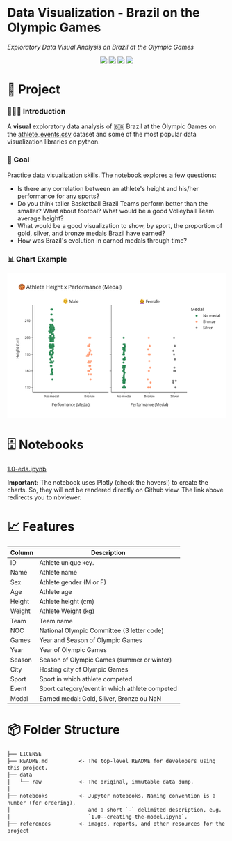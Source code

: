 # Data Visualization - Brazil on the Olympic Games

*Exploratory Data Visual Analysis on Brazil at the Olympic Games*

<div align="center">
<img src="https://img.shields.io/badge/python-3670A0?style=for-the-badge&logo=python&logoColor=ffdd54">
<img src="https://img.shields.io/badge/pandas-%23150458.svg?style=for-the-badge&logo=pandas&logoColor=white">
<img src="https://img.shields.io/badge/matplotlib-%23ffffff.svg?style=for-the-badge&logo=plotly&logoColor=black">
<img src="https://img.shields.io/badge/plotly-%23004DFF.svg?style=for-the-badge&logo=plotly&logoColor=white">
</div>

# 📖 Project

### 👨🏻‍🏫 Introduction

A **visual** exploratory data analysis of 🇧🇷 Brazil at the Olympic Games on the [athlete_events.csv](#-features) dataset and some of the most popular data visualization libraries on python.

### 🎯 Goal

Practice data visualization skills. The notebook explores a few questions:

- Is there any correlation between an athlete's height and his/her performance for any sports?
- Do you think taller Basketball Brazil Teams perform better than the smaller? What about footbal? What would be a good Volleyball Team average height?
- What would be a good visualization to show, by sport, the proportion of gold, silver, and bronze medals Brazil have earned?
- How was Brazil's evolution in earned medals through time?

### 📊 Chart Example

![Chart Example](references/chart-example.png)

 # 🗄 Notebooks

[1.0-eda.ipynb](https://nbviewer.org/github/ewerthonk/dataviz-olympics/blob/main/dataviz-olympics.ipynb)

**Important:** The notebook uses Plotly (check the hovers!) to create the charts. So, they will not be rendered directly on Github view. The link above redirects you to nbviewer.

# 📈 Features

| Column | Description                                     |
|--------|-------------------------------------------------|
| ID     | Athlete unique key.                             |
| Name   | Athlete name                                    |
| Sex    | Athlete gender (M or F)                         |
| Age    | Athlete age                                     |  
| Height | Athlete height (cm)                             |
| Weight | Athlete Weight (kg)                             |
| Team   | Team name                                       |
| NOC    | National Olympic Committee (3 letter code)      |
| Games  | Year and Season of Olympic Games                |
| Year   | Year of Olympic Games                           |
| Season | Season of Olympic Games (summer or winter)      |
| City   | Hosting city of Olympic Games                   |
| Sport  | Sport in which athlete competed                 |
| Event  | Sport category/event in which athlete competed  |
| Medal  | Earned medal: Gold, Silver, Bronze ou NaN       |

# 📦 Folder Structure

    ├── LICENSE
    ├── README.md          <- The top-level README for developers using this project.
    ├── data
    │   └── raw            <- The original, immutable data dump.
    │
    ├── notebooks          <- Jupyter notebooks. Naming convention is a number (for ordering),
    │                         and a short `-` delimited description, e.g.
    │                         `1.0--creating-the-model.ipynb`.
    ├── references         <- images, reports, and other resources for the project